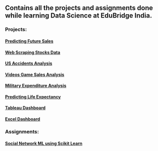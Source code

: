 ## Contains all the projects and assignments done while learning Data Science at EduBridge India.

### Projects:

<a href="https://github.com/athulyesudas/Edubridge-Data-Analytics/tree/main/Projects/Predicting%20Future%20Sales"><h4>Predicting Future Sales</h4></a>

<a href="https://github.com/athulyesudas/Edubridge-Data-Analytics/tree/main/Projects/Money%20Control%20-%20Web%20Scraping%20(Python)"><h4>Web Scraping Stocks Data</h4></a>

<a href="https://github.com/athulyesudas/Edubridge-Data-Analytics/tree/main/Projects/US%20Accidents%20Analysis%20(%20Python%20)"><h4> US Accidents Analysis</h4></a>

<a href="https://github.com/athulyesudas/Edubridge-Data-Analytics/tree/main/Projects/Video%20Game%20Sales%20Analysis%20(%20R%20)"><h4> Videos Game Sales Analysis</h4></a>

<a href="https://github.com/athulyesudas/Edubridge-Data-Analytics/tree/main/Projects/Military%20Expenditure%20Analysis%20(%20R%20)"><h4> Military Expenditure Analysis</h4></a>

<a href="https://github.com/athulyesudas/Edubridge-Data-Analytics/tree/main/Projects/Predicting%20Life%20Expectancy%20(%20R%20)"><h4>Predicting Life Expectancy</h4></a>

<a href="https://github.com/athulyesudas/Edubridge-Data-Analytics/tree/main/Projects/Tableau%20Dashboard"><h4>Tableau Dashboard</h4></a>

<a href="https://github.com/athulyesudas/Edubridge-Data-Analytics/tree/main/Projects/Excel%20Dashboard"><h4>Excel Dashboard</h4></a>



### Assignments:

<a href="https://github.com/athulyesudas/Edubridge-Data-Analytics/tree/main/Assignments/Social%20Network%20ML%20(Python)"><h4>Social Network ML using Scikit Learn</h4></a>
